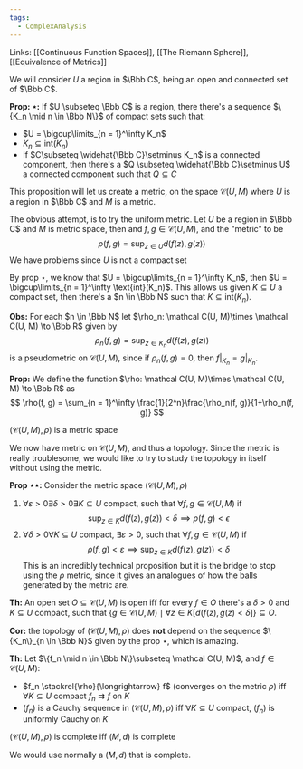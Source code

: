 ```yaml
---
tags:
  - ComplexAnalysis
---
```

Links: [[Continuous Function Spaces]], [[The Riemann Sphere]], [[Equivalence of Metrics]]

We will consider $U$ a region in $\Bbb C$, being an open and connected set of $\Bbb C$. 

**Prop: $\star$:** If $U \subseteq \Bbb C$ is a region, there there's a sequence $\{K_n \mid n \in \Bbb N\}$ of compact sets such that:
- $U = \bigcup\limits_{n = 1}^\infty K_n$ 
- $K_n \subseteq \text{int}(K_n)$
- If $C\subseteq \widehat{\Bbb C}\setminus K_n$ is a connected component, then there's a $Q \subseteq \widehat{\Bbb C}\setminus U$ a connected component such that $Q \subseteq C$

This proposition will let us create a metric, on the space $\mathcal C(U, M)$ where $U$ is a region in $\Bbb C$ and $M$ is a metric. 

The obvious attempt, is to try the uniform metric. Let $U$ be a region in $\Bbb C$ and $M$ is metric space, then and $f, g\in \mathcal C(U, M)$, and the "metric" to be
$$
\rho(f, g) = \sup_{z\in U} d(f(z), g(z))
$$
We have problems since $U$ is not a compact set

By prop $\star$, we know that $U = \bigcup\limits_{n = 1}^\infty K_n$, then $U = \bigcup\limits_{n = 1}^\infty \text{int}(K_n)$. This allows us given $K \subseteq U$ a compact set, then there's a $n \in \Bbb N$ such that $K \subseteq \text{int}(K_n)$. 

**Obs:** For each $n \in \Bbb N$ let $\rho_n: \mathcal C(U, M)\times \mathcal C(U, M) \to \Bbb R$ given by
$$
\rho_n (f, g) = \sup_{z\in K_n}d(f(z), g(z))
$$
is a pseudometric on $\mathcal C(U, M)$, since if $\rho_n(f, g)=0$, then $f|_{K_n} = g|_{K_n}$.

**Prop:** We define the function $\rho: \mathcal C(U, M)\times \mathcal C(U, M) \to \Bbb R$ as 
$$
\rho(f, g) = \sum_{n = 1}^\infty \frac{1}{2^n}\frac{\rho_n(f, g)}{1+\rho_n(f, g)}
$$

$(\mathcal C(U, M), \rho)$ is a metric space

We now have metric on $\mathcal C(U, M)$, and thus a topology. Since the metric is really troublesome, we would like to try to study the topology in itself without using the metric. 

**Prop $\star\star$:** Consider the metric space $(\mathcal C(U, M), \rho)$
1. $\forall \varepsilon >0\exists \delta >0 \exists K \subseteq U$ compact, such that $\forall f, g \in \mathcal C(U, M)$ if $$ \sup_{z\in K} d(f(z), g(z)) < \delta \implies \rho(f, g) <\epsilon$$
2. $\forall \delta >0 \forall K \subseteq U$ compact, $\exists \varepsilon > 0$, such that $\forall f, g \in \mathcal C(U, M)$ if $$ \rho(f, g) < \varepsilon \implies \sup_{z \in K} d(f(z), g(z))<\delta$$
This is an incredibly technical proposition but it is the bridge to stop using the $\rho$ metric, since it gives an analogues of how the balls generated by the metric are.

**Th:** An open set $O \subseteq \mathcal C(U, M)$ is open iff for every $f \in O$ there's a $\delta >0$ and $K \subseteq U$ compact, such that $\{g \in \mathcal C(U, M) \mid \forall z \in K[d(f(z), g(z)<\delta]\}\subseteq O$.

**Cor:** the topology of $(\mathcal C(U, M), \rho)$ does **not** depend on the sequence $\{K_n\}_{n  \in \Bbb N}$ given by the prop $\star$, which is amazing.

**Th:** Let $\{f_n \mid n \in \Bbb N\}\subseteq \mathcal C(U, M)$, and $f\in \mathcal C(U, M)$:
- $f_n \stackrel{\rho}{\longrightarrow} f$ (converges on the metric $\rho$) iff $\forall K\subseteq U$ compact $f_n \rightrightarrows f$ on $K$ 
- $(f_n)$ is a Cauchy sequence in $(\mathcal C(U, M), \rho)$ iff $\forall K \subseteq U$ compact, $(f_n)$ is uniformly Cauchy on $K$

$(\mathcal C(U, M), \rho)$ is complete iff $(M, d)$ is complete

We would use normally a $(M, d)$ that is complete. 